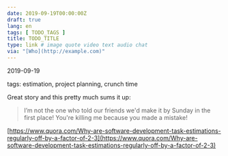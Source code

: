 ```yaml
---
date: 2019-09-19T00:00:00Z
draft: true
lang: en
tags: [ TODO_TAGS ]
title: TODO_TITLE
type: link # image quote video text audio chat
via: "[Who](http://example.com)"
---
```



2019-09-19

tags: estimation, project planning, crunch time

Great story and this pretty much sums it up:

>I’m not the one who told our friends we'd make it by Sunday in the first place! You're killing me because you made a mistake!

[https://www.quora.com/Why-are-software-development-task-estimations-regularly-off-by-a-factor-of-2-3](https://www.quora.com/Why-are-software-development-task-estimations-regularly-off-by-a-factor-of-2-3)

